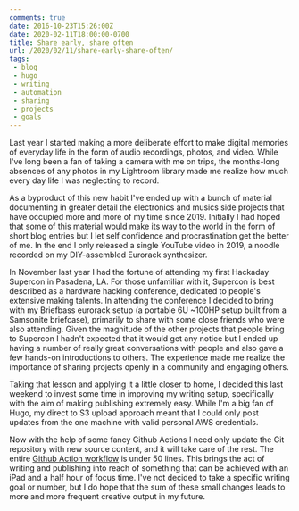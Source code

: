 ```yaml
--- 
comments: true
date: 2016-10-23T15:26:00Z
date: 2020-02-11T18:00:00-0700
title: Share early, share often
url: /2020/02/11/share-early-share-often/
tags:
 - blog
 - hugo
 - writing
 - automation
 - sharing
 - projects
 - goals
--- 
```


Last year I started making a more deliberate effort to make digital memories of everyday life in the form of audio recordings, photos, and video. While I've long been a fan of taking a camera with me on trips, the months-long absences of any photos in my Lightroom library made me realize how much every day life I was neglecting to record.

As a byproduct of this new habit I've ended up with a bunch of material documenting in greater detail the electronics and musics side projects that have occupied more and more of my time since 2019. Initially I had hoped that some of this material would make its way to the world in the form of short blog entries but I let self confidence and procrastination get the better of me. In the end I only released a single YouTube video in 2019, a noodle recorded on my DIY-assembled Eurorack synthesizer. 

In November last year I had the fortune of attending my first Hackaday Supercon in Pasadena, LA. For those unfamiliar with it,  Supercon is best described as a hardware hacking conference, dedicated to people's extensive making talents. In attending the conference I decided to bring with my Briefbass eurorack setup (a portable 6U ~100HP setup built from a Samsonite briefcase), primarily to share with some close friends who were also attending. Given the magnitude of the other projects that people bring to Supercon I hadn't expected that it would get any notice but I ended up having a number of really great conversations with people and also gave a few hands-on introductions to others. The experience made me realize the importance of sharing projects openly in a community and engaging others. 

Taking that lesson and applying it a little closer to home, I decided this last weekend to invest some time in improving my writing setup, specifically with the aim of making publishing extremely easy. While I'm a big fan of Hugo, my direct to S3 upload approach meant that I could only post updates from the one machine with valid personal AWS credentials.

Now with the help of some fancy Github Actions I need only update the Git repository with new source content, and it will take care of the rest. The entire [Github Action workflow](https://github.com/patrickod/blog/blob/master/.github/workflows/build-master.yml) is under 50 lines. This brings the act of writing and publishing into reach of something that can be achieved with an iPad and a half hour of focus time. I've not decided to take a specific writing goal or number, but I do hope that the sum of these small changes leads to more and more frequent creative output in my future.

